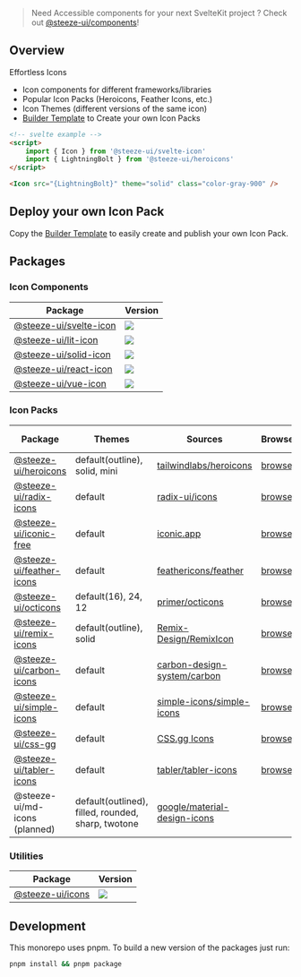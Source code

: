 > Need Accessible components for your next SvelteKit project ? Check out [@steeze-ui/components](https://github.com/steeze-ui/components)!

## Overview

Effortless Icons

- Icon components for different frameworks/libraries
- Popular Icon Packs (Heroicons, Feather Icons, etc.)
- Icon Themes (different versions of the same icon)
- [Builder Template](https://github.com/steeze-ui/icons/tree/main/packages/builders/template-builder) to Create your own Icon Packs

```html
<!-- svelte example -->
<script>
	import { Icon } from '@steeze-ui/svelte-icon'
	import { LightningBolt } from '@steeze-ui/heroicons'
</script>

<Icon src="{LightningBolt}" theme="solid" class="color-gray-900" />
```

## Deploy your own Icon Pack

Copy the [Builder Template](https://github.com/steeze-ui/icons/tree/main/packages/builders/template-builder) to easily create and publish your own Icon Pack.

## Packages

### Icon Components

| Package                                                   | Version                                                                                                                                             |
| --------------------------------------------------------- | --------------------------------------------------------------------------------------------------------------------------------------------------- |
| [@steeze-ui/svelte-icon](packages/components/svelte-icon) | <a href="https://www.npmjs.com/package/@steeze-ui/svelte-icon"><img src="https://img.shields.io/npm/v/@steeze-ui/svelte-icon.svg?style=flat" /></a> |
| [@steeze-ui/lit-icon](packages/components/lit-icon)       | <a href="https://www.npmjs.com/package/@steeze-ui/lit-icon"><img src="https://img.shields.io/npm/v/@steeze-ui/lit-icon.svg?style=flat" /></a>       |
| [@steeze-ui/solid-icon](packages/components/solid-icon)   | <a href="https://www.npmjs.com/package/@steeze-ui/solid-icon"><img src="https://img.shields.io/npm/v/@steeze-ui/solid-icon.svg?style=flat" /></a>   |
| [@steeze-ui/react-icon](packages/components/react-icon)   | <a href="https://www.npmjs.com/package/@steeze-ui/react-icon"><img src="https://img.shields.io/npm/v/@steeze-ui/react-icon.svg?style=flat" /></a>   |
| [@steeze-ui/vue-icon](packages/components/vue-icon)       | <a href="https://www.npmjs.com/package/@steeze-ui/vue-icon"><img src="https://img.shields.io/npm/v/@steeze-ui/vue-icon.svg?style=flat" /></a>       |

### Icon Packs

| Package                                                             | Themes                                             | Sources                                                                                                | Browser                                                            | Package Version                                                                                                                                         | Src Version |
| ------------------------------------------------------------------- | -------------------------------------------------- | ------------------------------------------------------------------------------------------------------ | ------------------------------------------------------------------ | ------------------------------------------------------------------------------------------------------------------------------------------------------- | ----------- |
| [@steeze-ui/heroicons](packages/builders/heroicons-builder)         | default(outline), solid, mini                      | [tailwindlabs/heroicons](https://github.com/tailwindlabs/heroicons)                                    | [browse](https://heroicons.com/)                                   | <a href="https://www.npmjs.com/package/@steeze-ui/heroicons"><img src="https://img.shields.io/npm/v/@steeze-ui/heroicons.svg?style=flat" /></a>         | 2.0.11      |
| [@steeze-ui/radix-icons](packages/builders/radix-icons-builder)     | default                                            | [radix-ui/icons](https://github.com/radix-ui/icons)                                                    | [browse](https://icons.modulz.app/)                                | <a href="https://www.npmjs.com/package/@steeze-ui/radix-icons"><img src="https://img.shields.io/npm/v/@steeze-ui/radix-icons.svg?style=flat" /></a>     | 5.0.0       |
| [@steeze-ui/iconic-free](packages/builders/iconic-free-builder)     | default                                            | [iconic.app](https://iconic.app/)                                                                      | [browse](https://iconic.app/c/availability/free/)                  | <a href="https://www.npmjs.com/package/@steeze-ui/iconic-free"><img src="https://img.shields.io/npm/v/@steeze-ui/iconic-free.svg?style=flat" /></a>     | -           |
| [@steeze-ui/feather-icons](packages/builders/feather-icons-builder) | default                                            | [feathericons/feather](https://github.com/feathericons/feather)                                        | [browse](https://feathericons.com/)                                | <a href="https://www.npmjs.com/package/@steeze-ui/feather-icons"><img src="https://img.shields.io/npm/v/@steeze-ui/feather-icons.svg?style=flat" /></a> | 4.29.0      |
| [@steeze-ui/octicons](packages/builders/octicons-builder)           | default(16), 24, 12                                | [primer/octicons](https://github.com/primer/octicons)                                                  | [browse](https://primer.style/octicons/)                           | <a href="https://www.npmjs.com/package/@steeze-ui/octicons"><img src="https://img.shields.io/npm/v/@steeze-ui/octicons.svg?style=flat" /></a>           | 17.5.0      |
| [@steeze-ui/remix-icons](packages/builders/remix-icons-builder)     | default(outline), solid                            | [Remix-Design/RemixIcon](https://github.com/Remix-Design/remixicon)                                    | [browse](https://remixicon.com/)                                   | <a href="https://www.npmjs.com/package/@steeze-ui/remix-icons"><img src="https://img.shields.io/npm/v/@steeze-ui/remix-icons.svg?style=flat" /></a>     | 2.5.0       |
| [@steeze-ui/carbon-icons](packages/builders/carbon-icons-builder/)  | default                                            | [carbon-design-system/carbon](https://github.com/carbon-design-system/carbon/tree/main/packages/icons) | [browse](https://carbondesignsystem.com/guidelines/icons/library/) | <a href="https://www.npmjs.com/package/@steeze-ui/carbon-icons"><img src="https://img.shields.io/npm/v/@steeze-ui/carbon-icons.svg?style=flat" /></a>   | 11.7.0      |
| [@steeze-ui/simple-icons](packages/builders/simple-icons-builder/)  | default                                            | [simple-icons/simple-icons](https://github.com/simple-icons/simple-icons)                              | [browse](https://simpleicons.org/)                                 | <a href="https://www.npmjs.com/package/@steeze-ui/simple-icons"><img src="https://img.shields.io/npm/v/@steeze-ui/simple-icons.svg?style=flat" /></a>   | 7.10.0      |
| [@steeze-ui/css-gg](packages/builders/css-gg-builder/)              | default                                            | [CSS.gg Icons](https://css.gg/)                                                                        | [browse](https://css.gg/app)                                       | <a href="https://www.npmjs.com/package/@steeze-ui/css-gg"><img src="https://img.shields.io/npm/v/@steeze-ui/css-gg.svg?style=flat" /></a>               | 2.0.0       |
| [@steeze-ui/tabler-icons](packages/builders/tabler-icons-builder/)  | default                                            | [tabler/tabler-icons](https://github.com/tabler/tabler-icons)                                          | [browse](https://tabler-icons.io/)                                 | <a href="https://www.npmjs.com/package/@steeze-ui/tabler-icons"><img src="https://img.shields.io/npm/v/@steeze-ui/tabler-icons.svg?style=flat" /></a>   | 1.111.0     |
| @steeze-ui/md-icons (planned)                                       | default(outlined), filled, rounded, sharp, twotone | [google/material-design-icons](https://github.com/google/material-design-icons)                        |                                                                    |                                                                                                                                                         |             |

### Utilities

| Package                           | Version                                                                                                                                 |
| --------------------------------- | --------------------------------------------------------------------------------------------------------------------------------------- |
| [@steeze-ui/icons](packages/core) | <a href="https://www.npmjs.com/package/@steeze-ui/icons"><img src="https://img.shields.io/npm/v/@steeze-ui/icons.svg?style=flat" /></a> |

## Development

This monorepo uses pnpm. To build a new version of the packages just run:

```bash
pnpm install && pnpm package
```
